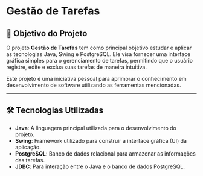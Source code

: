 # Gestão de Tarefas

## 🚀 **Objetivo do Projeto**
O projeto **Gestão de Tarefas** tem como principal objetivo estudar e aplicar as tecnologias Java, Swing e PostgreSQL. 
Ele visa fornecer uma interface gráfica simples para o gerenciamento de tarefas, permitindo que o usuário registre, 
edite e exclua suas tarefas de maneira intuitiva.

Este projeto é uma iniciativa pessoal para aprimorar o conhecimento em desenvolvimento de software utilizando as ferramentas mencionadas.

---

## 🛠 **Tecnologias Utilizadas**
- **Java**: A linguagem principal utilizada para o desenvolvimento do projeto.
- **Swing**: Framework utilizado para construir a interface gráfica (UI) da aplicação.
- **PostgreSQL**: Banco de dados relacional para armazenar as informações das tarefas.
- **JDBC**: Para interação entre o Java e o banco de dados PostgreSQL.
